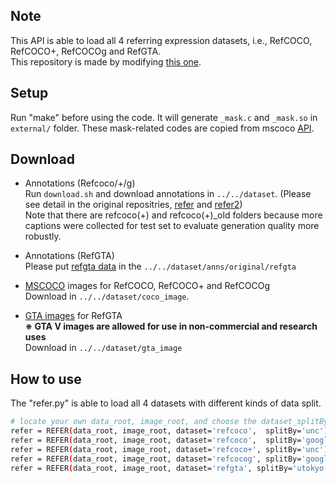 ## Note

This API is able to load all 4 referring expression datasets, i.e., RefCOCO, RefCOCO+, RefCOCOg and RefGTA.  
This repository is made by modifying [this one](https://github.com/lichengunc/refer2).  


## Setup
Run "make" before using the code.
It will generate ``_mask.c`` and ``_mask.so`` in ``external/`` folder.
These mask-related codes are copied from mscoco [API](https://github.com/pdollar/coco).

## Download
- Annotations (Refcoco/+/g)  
Run ```download.sh``` and download annotations in ```../../dataset```. (Please see detail in the original repositries, [refer](https://github.com/lichengunc/refer) and [refer2](https://github.com/lichengunc/refer2))  
Note that there are refcoco(+) and refcoco(+)_old folders because more captions were collected for test set to evaluate generation quality more robustly.

- Annotations (RefGTA)  
Please put [refgta data](https://drive.google.com/open?id=19UQsGDb8s9oi-v7bAw41ZqzypwM5ECaQ) in the  ```../../dataset/anns/original/refgta```
- [MSCOCO](http://mscoco.org/dataset/#overview) images for RefCOCO, RefCOCO+ and RefCOCOg  
Download in ```../../dataset/coco_image```.
- [GTA images](https://drive.google.com/open?id=1pcdwA--xSAkbsOwjqhhyXMRZH7_sjQXU) for RefGTA  
**※ GTA V images are allowed for use in non-commercial and research uses**  
Download in ```../../dataset/gta_image```


## How to use
The "refer.py" is able to load all 4 datasets with different kinds of data split.
```bash
# locate your own data_root, image_root, and choose the dataset_splitBy you want to use
refer = REFER(data_root, image_root, dataset='refcoco',  splitBy='unc')
refer = REFER(data_root, image_root, dataset='refcoco',  splitBy='google')
refer = REFER(data_root, image_root, dataset='refcoco+', splitBy='unc')
refer = REFER(data_root, image_root, dataset='refcocog', splitBy='google')  # testing data haven't been released yet
refer = REFER(data_root, image_root, dataset='refgta', splitBy='utokyo')
```


<!-- refs(dataset).p contains list of refs, where each ref is
{ref_id, ann_id, category_id, file_name, image_id, sent_ids, sentences}
ignore filename

Each sentences is a list of sent
{arw, sent, sent_id, tokens}
 -->
